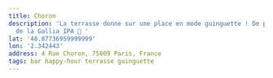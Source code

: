 ```yaml
---
title: Choron
description: 'La terrasse donne sur une place en mode guinguette ! De plus, ils servent
  de la Gallia IPA 🍺 '
lat: '48.87736959999999'
lon: '2.342443'
address: 4 Rue Choron, 75009 Paris, France
tags: bar happy-hour terrasse guinguette
---
```

